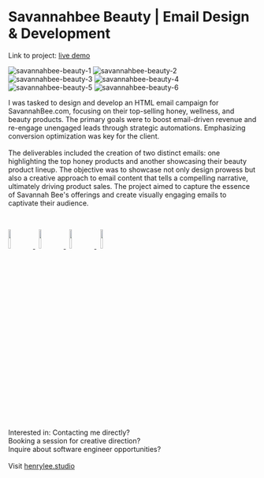 # Savannahbee Beauty | Email Design & Development

Link to project: <a target="_blank" href="https://henryleestudio.github.io/savannahbee-shopify-email-design-dev/">live demo</a>


![savannahbee-beauty-1](https://github.com/henryleestudio/savannahbee-shopify-email-design-dev/assets/101936420/8a62544c-74e5-4f7d-87f2-89138b86d2a9)
![savannahbee-beauty-2](https://github.com/henryleestudio/savannahbee-shopify-email-design-dev/assets/101936420/9a449b8a-e6cc-49a1-b916-a309bda3c3cf)
![savannahbee-beauty-3](https://github.com/henryleestudio/savannahbee-shopify-email-design-dev/assets/101936420/7653d7dd-6d14-47e9-a332-ac455b60682b)
![savannahbee-beauty-4](https://github.com/henryleestudio/savannahbee-shopify-email-design-dev/assets/101936420/042df961-6c0c-44a3-b5f6-6d72d5afeb4e)
![savannahbee-beauty-5](https://github.com/henryleestudio/savannahbee-shopify-email-design-dev/assets/101936420/e1090d96-8bab-47a3-91ad-454938c00075)
![savannahbee-beauty-6](https://github.com/henryleestudio/savannahbee-shopify-email-design-dev/assets/101936420/2d557d3c-61fd-4b74-b7a7-d927fe3dc098)

<!-- ## Design -->
I was tasked to design and develop an HTML email campaign for SavannahBee.com, focusing on their top-selling honey, wellness, and beauty products. The primary goals were to boost email-driven revenue and re-engage unengaged leads through strategic automations. Emphasizing conversion optimization was key for the client.
<br><br>
The deliverables included the creation of two distinct emails: one highlighting the top honey products and another showcasing their beauty product lineup. The objective was to showcase not only design prowess but also a creative approach to email content that tells a compelling narrative, ultimately driving product sales. The project aimed to capture the essence of Savannah Bee's offerings and create visually engaging emails to captivate their audience.

<br>
<p align="left">
  <a href="https://henrylee.studio/" target="_blank">
    <img src="https://user-images.githubusercontent.com/101936420/172000054-7df36c23-7223-488f-8ecd-9f6bb4a79ff4.png" width="10%"/>
  </a>
&nbsp
  <a href="https://www.linkedin.com/in/henry-lee-studio/" target="_blank">
    <img src="https://user-images.githubusercontent.com/101936420/172000064-68bffe39-7735-44bf-8b9e-5228913c5eed.png" width="10%"/>
  </a>
&nbsp
  <a href="https://twitter.com/henryleestudio" target="_blank">
    <img src="https://user-images.githubusercontent.com/101936420/172000066-76823694-4946-4c18-9b6c-866c9428a49c.png" width="10%"/>
  </a>
&nbsp
   <a href="https://henrylee.studio/images/resume/henry-lee-resume-shopify-design-development.pdf" target="_blank">
      <img src="https://user-images.githubusercontent.com/101936420/172000081-20e4d8e7-7785-4e19-94a9-4be5cf40506c.png" width="10%"/>
  </a>
  </p>

<section margin-left:50px;>
Interested in:
Contacting me directly? <br>
Booking a session for creative direction? <br>
Inquire about software engineer opportunities? <br>
<br>
Visit <a href = "https://henrylee.studio/">henrylee.studio</a>
</section>

